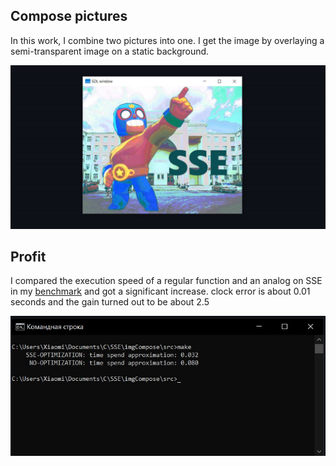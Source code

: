 ## Compose pictures

In this work, I combine two pictures into one. I get the image
by overlaying a semi-transparent image on a static background.

![big boy](readmeRes/bigBoy.jpg)</br>

## Profit

I compared the execution speed of a regular function and an
analog on SSE in my [benchmark](src/benchmark.cpp) and got a
significant increase. clock error is about 0.01 seconds and
the gain turned out to be about 2.5

![benchmarck results](readmeRes/benchmarkResults.jpg)</br>